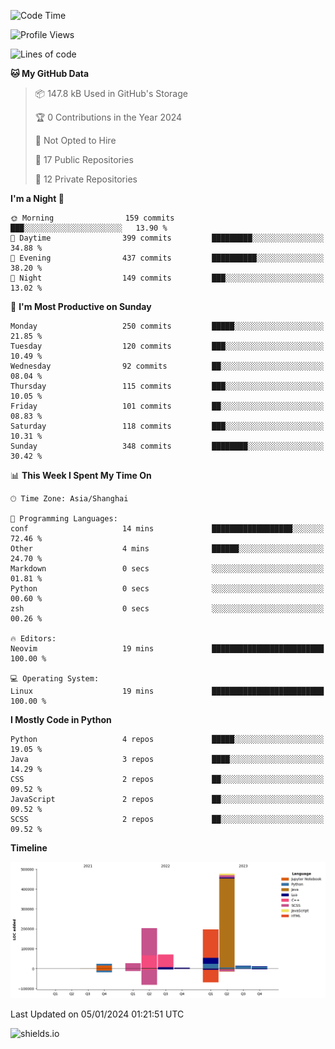 <!--START_SECTION:waka-->
![Code Time](http://img.shields.io/badge/Code%20Time-370%20hrs%204%20mins-blue)

![Profile Views](http://img.shields.io/badge/Profile%20Views-0-blue)

![Lines of code](https://img.shields.io/badge/From%20Hello%20World%20I%27ve%20Written-1.0%20million%20lines%20of%20code-blue)

**🐱 My GitHub Data** 

> 📦 147.8 kB Used in GitHub's Storage 
 > 
> 🏆 0 Contributions in the Year 2024
 > 
> 🚫 Not Opted to Hire
 > 
> 📜 17 Public Repositories 
 > 
> 🔑 12 Private Repositories 
 > 
**I'm a Night 🦉** 

```text
🌞 Morning                159 commits         ███░░░░░░░░░░░░░░░░░░░░░░   13.90 % 
🌆 Daytime                399 commits         █████████░░░░░░░░░░░░░░░░   34.88 % 
🌃 Evening                437 commits         ██████████░░░░░░░░░░░░░░░   38.20 % 
🌙 Night                  149 commits         ███░░░░░░░░░░░░░░░░░░░░░░   13.02 % 
```
📅 **I'm Most Productive on Sunday** 

```text
Monday                   250 commits         █████░░░░░░░░░░░░░░░░░░░░   21.85 % 
Tuesday                  120 commits         ███░░░░░░░░░░░░░░░░░░░░░░   10.49 % 
Wednesday                92 commits          ██░░░░░░░░░░░░░░░░░░░░░░░   08.04 % 
Thursday                 115 commits         ███░░░░░░░░░░░░░░░░░░░░░░   10.05 % 
Friday                   101 commits         ██░░░░░░░░░░░░░░░░░░░░░░░   08.83 % 
Saturday                 118 commits         ███░░░░░░░░░░░░░░░░░░░░░░   10.31 % 
Sunday                   348 commits         ████████░░░░░░░░░░░░░░░░░   30.42 % 
```


📊 **This Week I Spent My Time On** 

```text
🕑︎ Time Zone: Asia/Shanghai

💬 Programming Languages: 
conf                     14 mins             ██████████████████░░░░░░░   72.46 % 
Other                    4 mins              ██████░░░░░░░░░░░░░░░░░░░   24.70 % 
Markdown                 0 secs              ░░░░░░░░░░░░░░░░░░░░░░░░░   01.81 % 
Python                   0 secs              ░░░░░░░░░░░░░░░░░░░░░░░░░   00.60 % 
zsh                      0 secs              ░░░░░░░░░░░░░░░░░░░░░░░░░   00.26 % 

🔥 Editors: 
Neovim                   19 mins             █████████████████████████   100.00 % 

💻 Operating System: 
Linux                    19 mins             █████████████████████████   100.00 % 
```

**I Mostly Code in Python** 

```text
Python                   4 repos             █████░░░░░░░░░░░░░░░░░░░░   19.05 % 
Java                     3 repos             ████░░░░░░░░░░░░░░░░░░░░░   14.29 % 
CSS                      2 repos             ██░░░░░░░░░░░░░░░░░░░░░░░   09.52 % 
JavaScript               2 repos             ██░░░░░░░░░░░░░░░░░░░░░░░   09.52 % 
SCSS                     2 repos             ██░░░░░░░░░░░░░░░░░░░░░░░   09.52 % 
```



**Timeline**

![Lines of Code chart](https://raw.githubusercontent.com/kopp4/kopp4/main/assets/bar_graph.png)


 Last Updated on 05/01/2024 01:21:51 UTC
<!--END_SECTION:waka-->
![shields.io](https://img.shields.io/github/commit-activity/w/kopp4/kopp4?color=g&label=abusing%20bot&style=flat-square)
